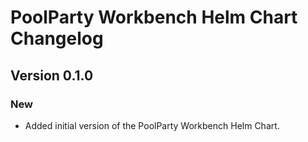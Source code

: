# PoolParty Workbench Helm Chart Changelog

## Version 0.1.0

### New

- Added initial version of the PoolParty Workbench Helm Chart.
